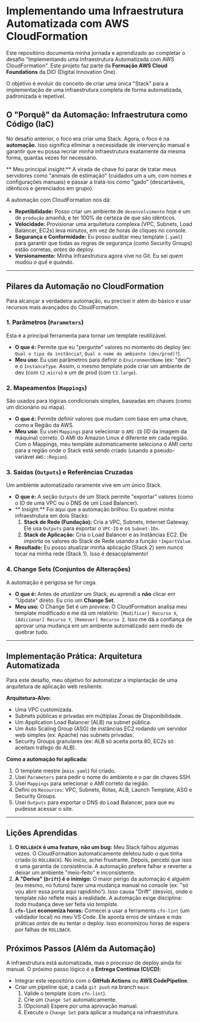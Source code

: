 # Implementando uma Infraestrutura Automatizada com AWS CloudFormation

Este repositório documenta minha jornada e aprendizado ao completar o desafio "Implementando uma Infraestrutura Automatizada com AWS CloudFormation". Este projeto faz parte da **Formação AWS Cloud Foundations** da DIO (Digital Innovation One).

O objetivo é evoluir do conceito de criar uma única "Stack" para a implementação de uma infraestrutura completa de forma automatizada, padronizada e repetível.


##  O "Porquê" da Automação: Infraestrutura como Código (IaC)

No desafio anterior, o foco era criar uma Stack. Agora, o foco é na **automação**. Isso significa eliminar a necessidade de intervenção manual e garantir que eu possa recriar minha infraestrutura exatamente da mesma forma, quantas vezes for necessário.

** Meu principal insight:** A virada de chave foi parar de tratar meus servidores como "animais de estimação" (cuidados um a um, com nomes e configurações manuais) e passar a tratá-los como "gado" (descartáveis, idênticos e gerenciados em grupo).

A automação com CloudFormation nos dá:
* **Repetibilidade:** Posso criar um ambiente de `desenvolvimento` hoje e um de `produção` amanhã, e ter 100% de certeza de que são idênticos.
* **Velocidade:** Provisionar uma arquitetura complexa (VPC, Subnets, Load Balancer, EC2s) leva minutos, em vez de horas de cliques no console.
* **Segurança e Conformidade:** Eu posso auditar meu template (`.yaml`) para garantir que todas as regras de segurança (como Security Groups) estão corretas, *antes* do deploy.
* **Versionamento:** Minha infraestrutura agora vive no Git. Eu sei *quem* mudou *o quê* e *quando*.

---

##  Pilares da Automação no CloudFormation

Para alcançar a verdadeira automação, eu precisei ir além do básico e usar recursos mais avançados do CloudFormation.

### 1. Parâmetros (`Parameters`)
Esta é a principal ferramenta para tornar um template reutilizável.

* **O que é:** Permite que eu "pergunte" valores no momento do deploy (ex: `Qual o tipo da instância?`, `Qual o nome do ambiente (dev/prod)?`).
* **Meu uso:** Eu usei parâmetros para definir o `EnvironmentName` (ex: "dev") e o `InstanceType`. Assim, o mesmo template pode criar um ambiente de dev (com `t2.micro`) e um de prod (com `t3.large`).

### 2. Mapeamentos (`Mappings`)
São usados para lógicas condicionais simples, baseadas em chaves (como um dicionário ou mapa).

* **O que é:** Permite definir valores que mudam com base em uma chave, como a Região da AWS.
* **Meu uso:** Eu usei `Mappings` para selecionar o `AMI-ID` (ID da imagem da máquina) correto. O AMI do Amazon Linux é diferente em cada região. Com o Mappings, meu template automaticamente seleciona o AMI certo para a região onde o Stack está sendo criado (usando a pseudo-variável `AWS::Region`).

### 3. Saídas (`Outputs`) e Referências Cruzadas
Um ambiente automatizado raramente vive em um único Stack.

* **O que é:** A seção `Outputs` de um Stack permite "exportar" valores (como o ID de uma VPC ou o DNS de um Load Balancer).
* ** Insight:** Foi aqui que a automação brilhou. Eu quebrei minha infraestrutura em dois Stacks:
    1.  **Stack de Rede (Fundação):** Cria a VPC, Subnets, Internet Gateway. Ele usa `Outputs` para exportar o `VPC-ID` e os `Subnet-IDs`.
    2.  **Stack de Aplicação:** Cria o Load Balancer e as Instâncias EC2. Ele *importa* os valores do Stack de Rede usando a função `!ImportValue`.
* **Resultado:** Eu posso atualizar minha aplicação (Stack 2) sem *nunca* tocar na minha rede (Stack 1). Isso é desacoplamento!

### 4. Change Sets (Conjuntos de Alterações)
A automação é perigosa se for cega.

* **O que é:** Antes de *atualizar* um Stack, eu aprendi a **não** clicar em "Update" direto. Eu crio um **Change Set**.
* **Meu uso:** O Change Set é um *preview*. O CloudFormation analisa meu template modificado e me dá um relatório: `[Modificar] Recurso X`, `[Adicionar] Recurso Y`, `[Remover] Recurso Z`. Isso me dá a confiança de aprovar uma mudança em um ambiente automatizado sem medo de quebrar tudo.

---

##  Implementação Prática: Arquitetura Automatizada

Para este desafio, meu objetivo foi automatizar a implantação de uma arquitetura de aplicação web resiliente.

**Arquitetura-Alvo:**
* Uma VPC customizada.
* Subnets públicas e privadas em múltiplas Zonas de Disponibilidade.
* Um Application Load Balancer (ALB) na subnet pública.
* Um Auto Scaling Group (ASG) de instâncias EC2 rodando um servidor web simples (ex: Apache) nas subnets privadas.
* Security Groups granulares (ex: ALB só aceita porta 80, EC2s só aceitam tráfego do ALB).

**Como a automação foi aplicada:**
1.  O template mestre (`main.yaml`) foi criado.
2.  Usei `Parameters` para pedir o nome do ambiente e o par de chaves SSH.
3.  Usei `Mappings` para selecionar o AMI correto da região.
4.  Defini os `Resources`: VPC, Subnets, Rotas, ALB, Launch Template, ASG e Security Groups.
5.  Usei `Outputs` para exportar o DNS do Load Balancer, para que eu pudesse acessar o site.

---

##  Lições Aprendidas 

1.  **O `ROLLBACK` é uma feature, não um bug:** Meu Stack falhou algumas vezes. O CloudFormation automaticamente deletou *tudo* o que tinha criado (o `ROLLBACK`). No início, achei frustrante. Depois, percebi que isso é uma garantia de consistência. A automação prefere falhar e reverter a deixar um ambiente "meio-feito" e inconsistente.
2.  **A "Deriva" (`Drift`) é o inimigo:** O maior perigo da automação é alguém (eu mesmo, no futuro) fazer uma mudança manual no console (ex: "só vou abrir essa porta aqui rapidinho"). Isso causa "Drift" (desvio), onde o template não reflete mais a realidade. A automação exige disciplina: *toda* mudança deve ser feita *via template*.
3.  **`cfn-lint` economiza horas:** Comecei a usar a ferramenta `cfn-lint` (um validador local) no meu VS Code. Ele aponta erros de sintaxe e más práticas *antes* de eu tentar o deploy. Isso economizou horas de espera por falhas de `ROLLBACK`.

##  Próximos Passos (Além da Automação)

A infraestrutura está automatizada, mas o *processo* de deploy ainda foi manual. O próximo passo lógico é a **Entrega Contínua (CI/CD)**:

* Integrar este repositório com o **GitHub Actions** ou **AWS CodePipeline**.
* Criar um pipeline que, a cada `git push` na branch `main`:
    1.  Valide o template (com `cfn-lint`).
    2.  Crie um `Change Set` automaticamente.
    3.  (Opcional) Espere por uma aprovação manual.
    4.  Execute o `Change Set` para aplicar a mudança na infraestrutura.
